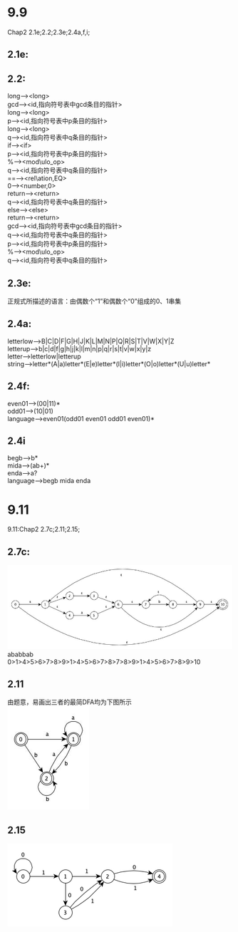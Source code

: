 # 9.9
Chap2 2.1e;2.2;2.3e;2.4a,f,i;
## 2.1e:

## 2.2:
long-->\<long>  
gcd-->\<id,指向符号表中gcd条目的指针>  
long-->\<long>  
p-->\<id,指向符号表中p条目的指针>  
long-->\<long>  
q-->\<id,指向符号表中q条目的指针>  
if-->\<if>  
p-->\<id,指向符号表中p条目的指针>  
%--><mod\ulo_op>  
q-->\<id,指向符号表中q条目的指针>  
==--><rel\ation,EQ>  
0-->\<number,0>  
return-->\<return>  
q-->\<id,指向符号表中q条目的指针>  
else-->\<else>  
return-->\<return>  
gcd-->\<id,指向符号表中gcd条目的指针>  
q-->\<id,指向符号表中q条目的指针>  
p-->\<id,指向符号表中p条目的指针>  
%--><mod\\ulo_op>  
q-->\<id,指向符号表中q条目的指针>  

## 2.3e:
正规式所描述的语言：由偶数个“1”和偶数个“0”组成的0、1串集  

## 2.4a:
letterlow-->B|C|D|F|G|H|J|K|L|M|N|P|Q|R|S|T|V|W|X|Y|Z  
letterup-->b|c|d|f|g|h|j|k|l|m|n|p|q|r|s|t|v|w|x|y|z  
letter-->letterlow|letterup  
string-->letter\*(A|a)letter\*(E|e)letter\*(I|i)letter\*(O|o)letter\*(U|u)letter\*  

## 2.4f:
even01-->(00|11)\*  
odd01-->(10|01)  
language-->even01(odd01 even01 odd01 even01)\*  

## 2.4i
begb-->b\*  
mida-->(ab+)\*  
enda-->a?  
language-->begb mida enda  

# 9.11
9.11:Chap2 2.7c;2.11;2.15;

## 2.7c:
![图2.7](2.7.jpg)  
ababbab  
0>1>4>5>6>7>8>9>1>4>5>6>7>8>7>8>9>1>4>5>6>7>8>9>10  

## 2.11
由题意，易画出三者的最简DFA均为下图所示  
![图2.11](2.11.jpg)  

## 2.15
![图2.15](2.15.jpg)












